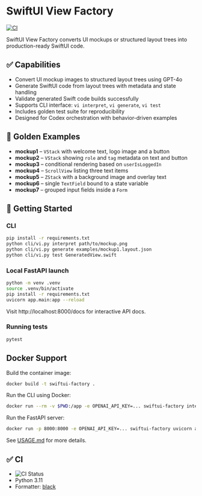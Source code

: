 # SwiftUI View Factory

[![CI](https://github.com/yourname/SwiftUI-View-Factory/actions/workflows/ci.yml/badge.svg)](https://github.com/yourname/SwiftUI-View-Factory/actions/workflows/ci.yml)

SwiftUI View Factory converts UI mockups or structured layout trees into production-ready SwiftUI code.

## ✅ Capabilities
- Convert UI mockup images to structured layout trees using GPT-4o
- Generate SwiftUI code from layout trees with metadata and state handling
- Validate generated Swift code builds successfully
- Supports CLI interface: `vi interpret`, `vi generate`, `vi test`
- Includes golden test suite for reproducibility
- Designed for Codex orchestration with behavior-driven examples

## 🧪 Golden Examples
- **mockup1** – `VStack` with welcome text, logo image and a button
- **mockup2** – `VStack` showing `role` and `tag` metadata on text and button
- **mockup3** – conditional rendering based on `userIsLoggedIn`
- **mockup4** – `ScrollView` listing three text items
- **mockup5** – `ZStack` with a background image and overlay text
- **mockup6** – single `TextField` bound to a state variable
- **mockup7** – grouped input fields inside a `Form`

## 🚀 Getting Started
### CLI
```bash
pip install -r requirements.txt
python cli/vi.py interpret path/to/mockup.png
python cli/vi.py generate examples/mockup1.layout.json
python cli/vi.py test GeneratedView.swift
```

### Local FastAPI launch
```bash
python -m venv .venv
source .venv/bin/activate
pip install -r requirements.txt
uvicorn app.main:app --reload
```
Visit http://localhost:8000/docs for interactive API docs.

### Running tests
```bash
pytest
```

## Docker Support
Build the container image:

```bash
docker build -t swiftui-factory .
```

Run the CLI using Docker:

```bash
docker run --rm -v $PWD:/app -e OPENAI_API_KEY=... swiftui-factory interpret examples/mockup1.jpeg
```

Run the FastAPI server:

```bash
docker run -p 8000:8000 -e OPENAI_API_KEY=... swiftui-factory uvicorn app.main:app --host 0.0.0.0 --port 8000
```

See [USAGE.md](USAGE.md) for more details.

## ✅ CI
- ![CI Status](https://github.com/yourname/SwiftUI-View-Factory/actions/workflows/ci.yml/badge.svg)
- Python 3.11
- Formatter: [black](https://github.com/psf/black)

